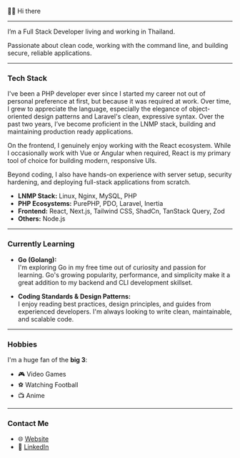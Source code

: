 👋🏻 Hi there

---

I’m a Full Stack Developer living and working in Thailand.

Passionate about clean code, working with the command line, and building secure, reliable applications.

---

### Tech Stack

I've been a PHP developer ever since I started my career not out of personal preference at first, but because it was required at work. Over time, I grew to appreciate the language, especially the elegance of object-oriented design patterns and Laravel's clean, expressive syntax. Over the past two years, I’ve become proficient in the LNMP stack, building and maintaining production ready applications.

On the frontend, I genuinely enjoy working with the React ecosystem. While I occasionally work with Vue or Angular when required, React is my primary tool of choice for building modern, responsive UIs.

Beyond coding, I also have hands-on experience with server setup, security hardening, and deploying full-stack applications from scratch.

- **LNMP Stack:** Linux, Nginx, MySQL, PHP
- **PHP Ecosystems:** PurePHP, PDO, Laravel, Inertia
- **Frontend:** React, Next.js, Tailwind CSS, ShadCn, TanStack Query, Zod
- **Others:** Node.js 

---

### Currently Learning

- **Go (Golang):**  
  I'm exploring Go in my free time out of curiosity and passion for learning. Go's growing popularity, performance, and simplicity make it a great addition to my backend and CLI development skillset.

- **Coding Standards & Design Patterns:**  
  I enjoy reading best practices, design principles, and guides from experienced developers. I'm always looking to write clean, maintainable, and scalable code.

---

### Hobbies

I'm a huge fan of the **big 3**:
- 🎮 Video Games  
- ⚽ Watching Football  
- 📺 Anime

---

### Contact Me

- 🌐 [Website](https://swamhtetaungg.vercel.app/)  
- 💼 [LinkedIn](https://www.linkedin.com/in/swamhtetaung/)
